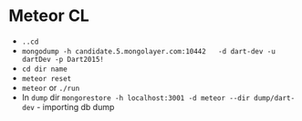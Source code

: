 # Meteor CL

- `..cd`
- `mongodump -h candidate.5.mongolayer.com:10442   -d dart-dev -u dartDev -p Dart2015!`
- `cd dir name`
- `meteor reset`
- `meteor` or `./run`
-  In `dump` dir `mongorestore -h localhost:3001 -d meteor --dir dump/dart-dev` - importing db dump
